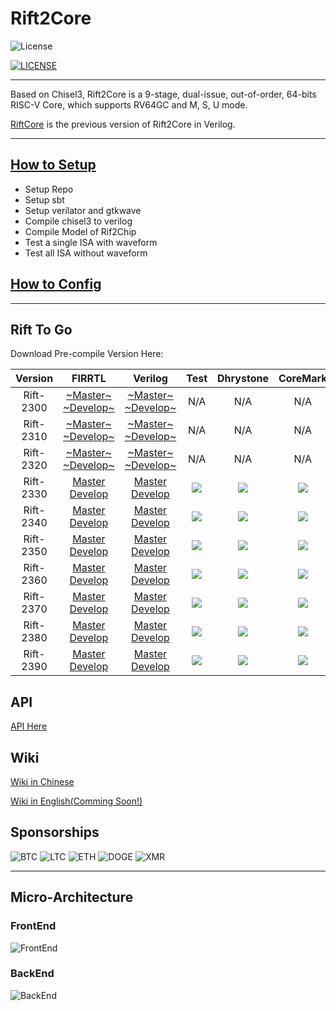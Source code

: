 # Rift2Core

![License](https://img.shields.io/badge/license-Apache-blue.svg)

[![LICENSE](https://img.shields.io/badge/license-Anti%20996-blue.svg)](https://github.com/996icu/996.ICU/blob/master/LICENSE)


--------------------------------------------


Based on Chisel3, Rift2Core is a 9-stage, dual-issue, out-of-order, 64-bits RISC-V Core, which supports RV64GC and M, S, U mode.

[RiftCore](https://github.com/whutddk/RiftCore) is the previous version of Rift2Core in Verilog.









----------------


## [How to Setup](doc/Setup.md)
* Setup Repo
* Setup sbt
* Setup verilator and gtkwave
* Compile chisel3 to verilog
* Compile Model of Rif2Chip
* Test a single ISA with waveform
* Test all ISA without waveform

## [How to Config](doc/Configuration.md)

----------------------


## Rift To Go

Download Pre-compile Version Here:


|Version|FIRRTL|Verilog|Test|Dhrystone|CoreMark|Area|
|:----: |:----:|:-----:|:--:|:-------:|:------:|:--:|
|Rift-2300|[~Master~](https://raw.githubusercontent.com/whutddk/Rift2Core/gh_pages/Verilog/master/Release/Rift2300/Rift2Chip.fir) [~Develop~](https://raw.githubusercontent.com/whutddk/Rift2Core/gh_pages/Verilog/develop/Release/Rift2300/Rift2Chip.fir)|[~Master~](https://raw.githubusercontent.com/whutddk/Rift2Core/gh_pages/Verilog/master/Release/Rift2300/Rift2Chip.v) [~Develop~](https://raw.githubusercontent.com/whutddk/Rift2Core/gh_pages/Verilog/develop/Release/Rift2300/Rift2Chip.v)|N/A|N/A|N/A|N/A|
|Rift-2310|[~Master~](https://raw.githubusercontent.com/whutddk/Rift2Core/gh_pages/Verilog/master/Release/Rift2310/Rift2Chip.fir) [~Develop~](https://raw.githubusercontent.com/whutddk/Rift2Core/gh_pages/Verilog/develop/Release/Rift2310/Rift2Chip.fir)|[~Master~](https://raw.githubusercontent.com/whutddk/Rift2Core/gh_pages/Verilog/master/Release/Rift2310/Rift2Chip.v) [~Develop~](https://raw.githubusercontent.com/whutddk/Rift2Core/gh_pages/Verilog/develop/Release/Rift2310/Rift2Chip.v) |N/A|N/A|N/A|N/A|
|Rift-2320|[~Master~](https://raw.githubusercontent.com/whutddk/Rift2Core/gh_pages/Verilog/master/Release/Rift2320/Rift2Chip.fir) [~Develop~](https://raw.githubusercontent.com/whutddk/Rift2Core/gh_pages/Verilog/develop/Release/Rift2320/Rift2Chip.fir)|[~Master~](https://raw.githubusercontent.com/whutddk/Rift2Core/gh_pages/Verilog/master/Release/Rift2320/Rift2Chip.v) [~Develop~](https://raw.githubusercontent.com/whutddk/Rift2Core/gh_pages/Verilog/develop/Release/Rift2320/Rift2Chip.v) |N/A|N/A|N/A|N/A|
|Rift-2330|[Master](https://raw.githubusercontent.com/whutddk/Rift2Core/gh_pages/Verilog/master/Release/Rift2330/Rift2Chip.fir) [Develop](https://raw.githubusercontent.com/whutddk/Rift2Core/gh_pages/Verilog/develop/Release/Rift2330/Rift2Chip.fir)|[Master](https://raw.githubusercontent.com/whutddk/Rift2Core/gh_pages/Verilog/master/Release/Rift2330/Rift2Chip.v) [Develop](https://raw.githubusercontent.com/whutddk/Rift2Core/gh_pages/Verilog/develop/Release/Rift2330/Rift2Chip.v) |![](https://img.shields.io/github/workflow/status/whutddk/rift2core/rift2330CI?label=)|![](https://img.shields.io/endpoint?url=https://raw.githubusercontent.com/whutddk/Rift2Core/gh-pages/shields/master/Rift2330/dhrystone.json)|![](https://img.shields.io/endpoint?url=https://raw.githubusercontent.com/whutddk/Rift2Core/gh-pages/shields/master/Rift2330/coremark.json)|![](https://img.shields.io/endpoint?url=https://raw.githubusercontent.com/whutddk/Rift2Core/gh-pages/shields/master/Rift2330/area.json)|
|Rift-2340|[Master](https://raw.githubusercontent.com/whutddk/Rift2Core/gh_pages/Verilog/master/Release/Rift2340/Rift2Chip.fir) [Develop](https://raw.githubusercontent.com/whutddk/Rift2Core/gh_pages/Verilog/develop/Release/Rift2340/Rift2Chip.fir)|[Master](https://raw.githubusercontent.com/whutddk/Rift2Core/gh_pages/Verilog/master/Release/Rift2340/Rift2Chip.v) [Develop](https://raw.githubusercontent.com/whutddk/Rift2Core/gh_pages/Verilog/develop/Release/Rift2340/Rift2Chip.v) |![](https://img.shields.io/github/workflow/status/whutddk/rift2core/rift2340CI?label=)|![](https://img.shields.io/endpoint?url=https://raw.githubusercontent.com/whutddk/Rift2Core/gh-pages/shields/master/Rift2340/dhrystone.json)|![](https://img.shields.io/endpoint?url=https://raw.githubusercontent.com/whutddk/Rift2Core/gh-pages/shields/master/Rift2340/coremark.json)|![](https://img.shields.io/endpoint?url=https://raw.githubusercontent.com/whutddk/Rift2Core/gh-pages/shields/master/Rift2340/area.json)|
|Rift-2350|[Master](https://raw.githubusercontent.com/whutddk/Rift2Core/gh_pages/Verilog/master/Release/Rift2350/Rift2Chip.fir) [Develop](https://raw.githubusercontent.com/whutddk/Rift2Core/gh_pages/Verilog/develop/Release/Rift2350/Rift2Chip.fir)|[Master](https://raw.githubusercontent.com/whutddk/Rift2Core/gh_pages/Verilog/master/Release/Rift2350/Rift2Chip.v) [Develop](https://raw.githubusercontent.com/whutddk/Rift2Core/gh_pages/Verilog/develop/Release/Rift2350/Rift2Chip.v) |![](https://img.shields.io/github/workflow/status/whutddk/rift2core/rift2350CI?label=)|![](https://img.shields.io/endpoint?url=https://raw.githubusercontent.com/whutddk/Rift2Core/gh-pages/shields/master/Rift2350/dhrystone.json)|![](https://img.shields.io/endpoint?url=https://raw.githubusercontent.com/whutddk/Rift2Core/gh-pages/shields/master/Rift2350/coremark.json)|![](https://img.shields.io/endpoint?url=https://raw.githubusercontent.com/whutddk/Rift2Core/gh-pages/shields/master/Rift2350/area.json)|
|Rift-2360|[Master](https://raw.githubusercontent.com/whutddk/Rift2Core/gh_pages/Verilog/master/Release/Rift2360/Rift2Chip.fir) [Develop](https://raw.githubusercontent.com/whutddk/Rift2Core/gh_pages/Verilog/develop/Release/Rift2360/Rift2Chip.fir)|[Master](https://raw.githubusercontent.com/whutddk/Rift2Core/gh_pages/Verilog/master/Release/Rift2360/Rift2Chip.v) [Develop](https://raw.githubusercontent.com/whutddk/Rift2Core/gh_pages/Verilog/develop/Release/Rift2360/Rift2Chip.v) |![](https://img.shields.io/github/workflow/status/whutddk/rift2core/rift2360CI?label=)|![](https://img.shields.io/endpoint?url=https://raw.githubusercontent.com/whutddk/Rift2Core/gh-pages/shields/master/Rift2360/dhrystone.json)|![](https://img.shields.io/endpoint?url=https://raw.githubusercontent.com/whutddk/Rift2Core/gh-pages/shields/master/Rift2360/coremark.json)|![](https://img.shields.io/endpoint?url=https://raw.githubusercontent.com/whutddk/Rift2Core/gh-pages/shields/master/Rift2360/area.json)|
|Rift-2370|[Master](https://raw.githubusercontent.com/whutddk/Rift2Core/gh_pages/Verilog/master/Release/Rift2370/Rift2Chip.fir) [Develop](https://raw.githubusercontent.com/whutddk/Rift2Core/gh_pages/Verilog/develop/Release/Rift2370/Rift2Chip.fir)|[Master](https://raw.githubusercontent.com/whutddk/Rift2Core/gh_pages/Verilog/master/Release/Rift2370/Rift2Chip.v) [Develop](https://raw.githubusercontent.com/whutddk/Rift2Core/gh_pages/Verilog/develop/Release/Rift2370/Rift2Chip.v) |![](https://img.shields.io/github/workflow/status/whutddk/rift2core/rift2370CI?label=)|![](https://img.shields.io/endpoint?url=https://raw.githubusercontent.com/whutddk/Rift2Core/gh-pages/shields/master/Rift2370/dhrystone.json)|![](https://img.shields.io/endpoint?url=https://raw.githubusercontent.com/whutddk/Rift2Core/gh-pages/shields/master/Rift2370/coremark.json)|![](https://img.shields.io/endpoint?url=https://raw.githubusercontent.com/whutddk/Rift2Core/gh-pages/shields/master/Rift2370/area.json)|
|Rift-2380|[Master](https://raw.githubusercontent.com/whutddk/Rift2Core/gh_pages/Verilog/master/Release/Rift2380/Rift2Chip.fir) [Develop](https://raw.githubusercontent.com/whutddk/Rift2Core/gh_pages/Verilog/develop/Release/Rift2380/Rift2Chip.fir)|[Master](https://raw.githubusercontent.com/whutddk/Rift2Core/gh_pages/Verilog/master/Release/Rift2380/Rift2Chip.v) [Develop](https://raw.githubusercontent.com/whutddk/Rift2Core/gh_pages/Verilog/develop/Release/Rift2380/Rift2Chip.v) |![](https://img.shields.io/github/workflow/status/whutddk/rift2core/rift2380CI?label=)|![](https://img.shields.io/endpoint?url=https://raw.githubusercontent.com/whutddk/Rift2Core/gh-pages/shields/master/Rift2380/dhrystone.json)|![](https://img.shields.io/endpoint?url=https://raw.githubusercontent.com/whutddk/Rift2Core/gh-pages/shields/master/Rift2380/coremark.json)|![](https://img.shields.io/endpoint?url=https://raw.githubusercontent.com/whutddk/Rift2Core/gh-pages/shields/master/Rift2380/area.json)|
|Rift-2390|[Master](https://raw.githubusercontent.com/whutddk/Rift2Core/gh_pages/Verilog/master/Release/Rift2390/Rift2Chip.fir) [Develop](https://raw.githubusercontent.com/whutddk/Rift2Core/gh_pages/Verilog/develop/Release/Rift2390/Rift2Chip.fir)|[Master](https://raw.githubusercontent.com/whutddk/Rift2Core/gh_pages/Verilog/master/Release/Rift2390/Rift2Chip.v) [Develop](https://raw.githubusercontent.com/whutddk/Rift2Core/gh_pages/Verilog/develop/Release/Rift2390/Rift2Chip.v) |![](https://img.shields.io/github/workflow/status/whutddk/rift2core/rift2390CI?label=)|![](https://img.shields.io/endpoint?url=https://raw.githubusercontent.com/whutddk/Rift2Core/gh-pages/shields/master/Rift2390/dhrystone.json)|![](https://img.shields.io/endpoint?url=https://raw.githubusercontent.com/whutddk/Rift2Core/gh-pages/shields/master/Rift2390/coremark.json)|![](https://img.shields.io/endpoint?url=https://raw.githubusercontent.com/whutddk/Rift2Core/gh-pages/shields/master/Rift2390/area.json)|





<!-- |Version|FIRRTL|Verilog|Test|Dhrystone|CoreMark|Area|
|:----: |:----:|:-----:|:--:|:-----:|:-----:|
|Rift-2300|[~Master~](https://raw.githubusercontent.com/whutddk/Rift2Core/gh_pages/Verilog/master/Release/Rift2300/Rift2Chip.fir) [~Develop~](https://raw.githubusercontent.com/whutddk/Rift2Core/gh_pages/Verilog/develop/Release/Rift2300/Rift2Chip.fir)|[~Master~](https://raw.githubusercontent.com/whutddk/Rift2Core/gh_pages/Verilog/master/Release/Rift2300/Rift2Chip.v) [~Develop~](https://raw.githubusercontent.com/whutddk/Rift2Core/gh_pages/Verilog/develop/Release/Rift2300/Rift2Chip.v)|N/A|N/A|N/A|
|Rift-2310|[~Master~](https://raw.githubusercontent.com/whutddk/Rift2Core/gh_pages/Verilog/master/Release/Rift2310/Rift2Chip.fir) [~Develop~](https://raw.githubusercontent.com/whutddk/Rift2Core/gh_pages/Verilog/develop/Release/Rift2310/Rift2Chip.fir)|[~Master~](https://raw.githubusercontent.com/whutddk/Rift2Core/gh_pages/Verilog/master/Release/Rift2310/Rift2Chip.v) [~Develop~](https://raw.githubusercontent.com/whutddk/Rift2Core/gh_pages/Verilog/develop/Release/Rift2310/Rift2Chip.v) |N/A|N/A|N/A|
|Rift-2320|[~Master~](https://raw.githubusercontent.com/whutddk/Rift2Core/gh_pages/Verilog/master/Release/Rift2320/Rift2Chip.fir) [~Develop~](https://raw.githubusercontent.com/whutddk/Rift2Core/gh_pages/Verilog/develop/Release/Rift2320/Rift2Chip.fir)|[~Master~](https://raw.githubusercontent.com/whutddk/Rift2Core/gh_pages/Verilog/master/Release/Rift2320/Rift2Chip.v) [~Develop~](https://raw.githubusercontent.com/whutddk/Rift2Core/gh_pages/Verilog/develop/Release/Rift2320/Rift2Chip.v) |N/A|N/A|N/A|
|Rift-2330|[Master](https://raw.githubusercontent.com/whutddk/Rift2Core/gh_pages/Verilog/master/Release/Rift2330/Rift2Chip.fir) [Develop](https://raw.githubusercontent.com/whutddk/Rift2Core/gh_pages/Verilog/develop/Release/Rift2330/Rift2Chip.fir)|[Master](https://raw.githubusercontent.com/whutddk/Rift2Core/gh_pages/Verilog/master/Release/Rift2330/Rift2Chip.v) [Develop](https://raw.githubusercontent.com/whutddk/Rift2Core/gh_pages/Verilog/develop/Release/Rift2330/Rift2Chip.v) |Pass|N/A|N/A|
|Rift-2340|[Master](https://raw.githubusercontent.com/whutddk/Rift2Core/gh_pages/Verilog/master/Release/Rift2340/Rift2Chip.fir) [Develop](https://raw.githubusercontent.com/whutddk/Rift2Core/gh_pages/Verilog/develop/Release/Rift2340/Rift2Chip.fir)|[Master](https://raw.githubusercontent.com/whutddk/Rift2Core/gh_pages/Verilog/master/Release/Rift2340/Rift2Chip.v) [Develop](https://raw.githubusercontent.com/whutddk/Rift2Core/gh_pages/Verilog/develop/Release/Rift2340/Rift2Chip.v) |N/A|N/A|N/A|
|Rift-2350|[Master](https://raw.githubusercontent.com/whutddk/Rift2Core/gh_pages/Verilog/master/Release/Rift2350/Rift2Chip.fir) [Develop](https://raw.githubusercontent.com/whutddk/Rift2Core/gh_pages/Verilog/develop/Release/Rift2350/Rift2Chip.fir)|[Master](https://raw.githubusercontent.com/whutddk/Rift2Core/gh_pages/Verilog/master/Release/Rift2350/Rift2Chip.v) [Develop](https://raw.githubusercontent.com/whutddk/Rift2Core/gh_pages/Verilog/develop/Release/Rift2350/Rift2Chip.v) |N/A|N/A|N/A|
|Rift-2360|[Master](https://raw.githubusercontent.com/whutddk/Rift2Core/gh_pages/Verilog/master/Release/Rift2360/Rift2Chip.fir) [Develop](https://raw.githubusercontent.com/whutddk/Rift2Core/gh_pages/Verilog/develop/Release/Rift2360/Rift2Chip.fir)|[Master](https://raw.githubusercontent.com/whutddk/Rift2Core/gh_pages/Verilog/master/Release/Rift2360/Rift2Chip.v) [Develop](https://raw.githubusercontent.com/whutddk/Rift2Core/gh_pages/Verilog/develop/Release/Rift2360/Rift2Chip.v) |N/A|N/A|N/A|
|Rift-2370|[Master](https://raw.githubusercontent.com/whutddk/Rift2Core/gh_pages/Verilog/master/Release/Rift2370/Rift2Chip.fir) [Develop](https://raw.githubusercontent.com/whutddk/Rift2Core/gh_pages/Verilog/develop/Release/Rift2370/Rift2Chip.fir)|[Master](https://raw.githubusercontent.com/whutddk/Rift2Core/gh_pages/Verilog/master/Release/Rift2370/Rift2Chip.v) [Develop](https://raw.githubusercontent.com/whutddk/Rift2Core/gh_pages/Verilog/develop/Release/Rift2370/Rift2Chip.v) |Pass|1.281689|1.912046|
|Rift-2380|[~Master~](https://raw.githubusercontent.com/whutddk/Rift2Core/gh_pages/Verilog/master/Release/Rift2380/Rift2Chip.fir) [~Develop~](https://raw.githubusercontent.com/whutddk/Rift2Core/gh_pages/Verilog/develop/Release/Rift2380/Rift2Chip.fir)|[~Master~](https://raw.githubusercontent.com/whutddk/Rift2Core/gh_pages/Verilog/master/Release/Rift2380/Rift2Chip.v) [~Develop~](https://raw.githubusercontent.com/whutddk/Rift2Core/gh_pages/Verilog/develop/Release/Rift2380/Rift2Chip.v) |N/A|N/A|N/A|
|Rift-2390|[~Master~](https://raw.githubusercontent.com/whutddk/Rift2Core/gh_pages/Verilog/master/Release/Rift2390/Rift2Chip.fir) [~Develop~](https://raw.githubusercontent.com/whutddk/Rift2Core/gh_pages/Verilog/develop/Release/Rift2390/Rift2Chip.fir)|[~Master~](https://raw.githubusercontent.com/whutddk/Rift2Core/gh_pages/Verilog/master/Release/Rift2390/Rift2Chip.v) [~Develop~](https://raw.githubusercontent.com/whutddk/Rift2Core/gh_pages/Verilog/develop/Release/Rift2390/Rift2Chip.v) |N/A|N/A|N/A| -->







## API

[API Here](https://whutddk.github.io/Rift2Core/ScalaDoc/api/index.html)

## Wiki

[Wiki in Chinese](https://bitbucket.org/whutddk/rift2core/wiki/browse/)

[Wiki in English(Comming Soon!)](https://bitbucket.org/whutddk/rift2core/wiki/browse/)

## Sponsorships

![BTC](https://img.shields.io/badge/BTC-124egseDMD983etDrsAzUnXvi6twpWtjLd-orange)
![LTC](https://img.shields.io/badge/LTC-LakQ8AL2JeLGKmjanYrpq6Hq7fW4NySXYA-green)
![ETH](https://img.shields.io/badge/ETH-0x2f8aeb5f9dfe2936632f47363a42d7f71810c62b-lightgrey)
![DOGE](https://img.shields.io/badge/DOGE-DJSv3BgtfPtjc3LzL5PaooAvs9xn8n4tbX-blue)
![XMR](https://img.shields.io/badge/XMR-4Agg4swWX39L3aCp12L2kob7AdzGZVJxG5jdWCxHioZS5MiWPFUF56z94QekEYCUhtdV6Y4QXzVgTUwgymTmiowDECvZ55A-yellow)


---------------------------------------

## Micro-Architecture

### FrontEnd

![FrontEnd](https://bitbucket.org/repo/o5MG4Eo/images/2424593958-rift%E5%89%8D%E7%AB%AF.png)

### BackEnd
![BackEnd](https://bitbucket.org/repo/o5MG4Eo/images/1540312579-rift%E5%90%8E%E7%AB%AF.png)
